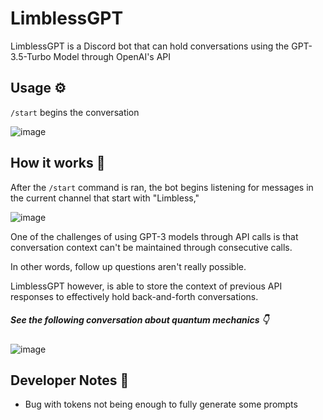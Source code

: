 # LimblessGPT
LimblessGPT is a Discord bot that can hold conversations using the GPT-3.5-Turbo Model through OpenAI's API

## Usage ⚙️
`/start` begins the conversation

![image](https://user-images.githubusercontent.com/87991619/224593417-04f60b46-7c29-423d-b57d-48f43c24c586.png)

## How it works 🤔
After the `/start` command is ran, the bot begins listening for messages in the current channel that start with "Limbless,"

![image](https://user-images.githubusercontent.com/87991619/224593917-c7c1ff96-7999-4699-a91a-d26b50a011e6.png)

One of the challenges of using GPT-3 models through API calls is that conversation context can't be maintained through consecutive calls.

In other words, follow up questions aren't really possible.

LimblessGPT however, is able to store the context of previous API responses to effectively hold back-and-forth conversations.
##### See the following conversation about quantum mechanics 👇

![image](https://user-images.githubusercontent.com/87991619/224595079-6e77de26-65cd-4e2c-8f5c-5120e5d78f0b.png)


## Developer Notes 📝
* Bug with tokens not being enough to fully generate some prompts

